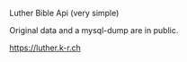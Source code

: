 Luther Bible Api (very simple)

Original data and a mysql-dump are in public.

https://luther.k-r.ch

